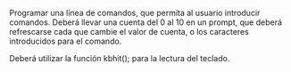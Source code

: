 Programar una línea de comandos, que permita al usuario introducir comandos.
Deberá llevar una cuenta del 0 al 10 en un prompt, que deberá refrescarse cada que cambie el valor de cuenta, o los caracteres introducidos para el comando.

Deberá utilizar la función kbhit(); para la lectura del teclado.
